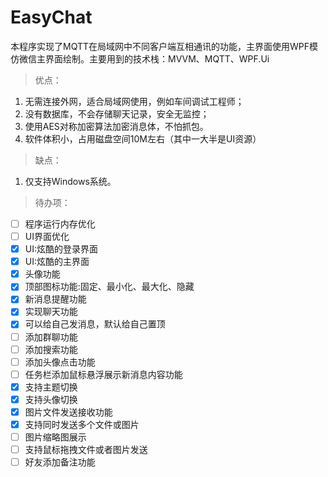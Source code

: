 # EasyChat

本程序实现了MQTT在局域网中不同客户端互相通讯的功能，主界面使用WPF模仿微信主界面绘制。主要用到的技术栈：MVVM、MQTT、WPF.Ui

> 优点：

1. 无需连接外网，适合局域网使用，例如车间调试工程师；
2. 没有数据库，不会存储聊天记录，安全无监控；
3. 使用AES对称加密算法加密消息体，不怕抓包。
4. 软件体积小，占用磁盘空间10M左右（其中一大半是UI资源）

> 缺点：

1. 仅支持Windows系统。

> 待办项：

- [ ] 程序运行内存优化
- [ ] UI界面优化
- [x] UI:炫酷的登录界面
- [x] UI:炫酷的主界面
- [x] 头像功能
- [x] 顶部图标功能:固定、最小化、最大化、隐藏
- [x] 新消息提醒功能
- [x] 实现聊天功能
- [x] 可以给自己发消息，默认给自己置顶
- [ ] 添加群聊功能
- [ ] 添加搜索功能
- [ ] 添加头像点击功能
- [ ] 任务栏添加鼠标悬浮展示新消息内容功能
- [x] 支持主题切换
- [x] 支持头像切换
- [x] 图片文件发送接收功能
- [x] 支持同时发送多个文件或图片
- [ ] 图片缩略图展示
- [ ] 支持鼠标拖拽文件或者图片发送
- [ ] 好友添加备注功能
